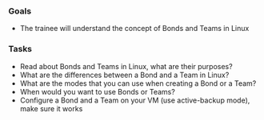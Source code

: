 
### Goals
- The trainee will understand the concept of Bonds and Teams in Linux

### Tasks
- Read about Bonds and Teams in Linux, what are their purposes?
- What are the differences between a Bond and a Team in Linux?
- What are the modes that you can use when creating a Bond or a Team?
- When would you want to use Bonds or Teams?
- Configure a Bond and a Team on your VM (use active-backup mode), make sure it works
